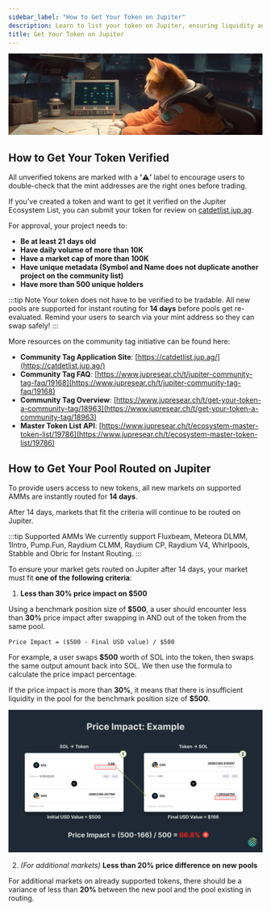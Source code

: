 ```yaml
---
sidebar_label: "How to Get Your Token on Jupiter"
description: Learn to list your token on Jupiter, ensuring liquidity and metadata compliance for enhanced safety.
title: Get Your Token on Jupiter
---
```


<head>
    <title>How to Get Your Token on Jupiter</title>
    <meta name="twitter:card" content="summary" />
</head>

![full-routing-banner](../img/full-routing-banner.png)

## How to Get Your Token Verified

All unverified tokens are marked with a **'⚠️’** label to encourage users to double-check that the mint addresses are the right ones before trading.

If you've created a token and want to get it verified on the Jupiter Ecosystem List, you can submit your token for review on [catdetlist.jup.ag](http://catdetlist.jup.ag).

For approval, your project needs to:

- **Be at least 21 days old**
- **Have daily volume of more than 10K**
- **Have a market cap of more than 100K**
- **Have unique metadata (Symbol and Name does not duplicate another project on the community list)**
- **Have more than 500 unique holders**

:::tip Note
Your token does not have to be verified to be tradable. All new pools are supported for instant routing for **14 days** before pools get re-evaluated. Remind your users to search via your mint address so they can swap safely!
:::

More resources on the community tag initiative can be found here:

- **Community Tag Application Site**: [https://catdetlist.jup.ag/](https://catdetlist.jup.ag/)
- **Community Tag FAQ**: [https://www.jupresear.ch/t/jupiter-community-tag-faq/19168](https://www.jupresear.ch/t/jupiter-community-tag-faq/19168)
- **Community Tag Overview**: [https://www.jupresear.ch/t/get-your-token-a-community-tag/18963](https://www.jupresear.ch/t/get-your-token-a-community-tag/18963)
- **Master Token List API**: [https://www.jupresear.ch/t/ecosystem-master-token-list/19786](https://www.jupresear.ch/t/ecosystem-master-token-list/19786)


## How to Get Your Pool Routed on Jupiter

To provide users access to new tokens, all new markets on supported AMMs are instantly routed for **14 days**.

After 14 days, markets that fit the criteria will continue to be routed on Jupiter.

:::tip Supported AMMs
We currently support Fluxbeam, Meteora DLMM, 1Intro, Pump.Fun, Raydium CLMM, Raydium CP, Raydium V4, Whirlpools, Stabble and Obric for Instant Routing.
:::

To ensure your market gets routed on Jupiter after 14 days, your market must fit **one of the following criteria**:

1. **Less than 30% price impact on $500**

Using a benchmark position size of **$500**, a user should encounter less than **30%** price impact after swapping in AND out of the token from the same pool. 

```
Price Impact = ($500 - Final USD value) / $500
```

For example, a user swaps **$500** worth of SOL into the token, then swaps the same output amount back into SOL. We then use the formula to calculate the price impact percentage.

If the price impact is more than **30%**, it means that there is insufficient liquidity in the pool for the benchmark position size of **$500**.

![price-impact-criteria](../img/price-impact-criteria.jpg)


2. *(For additional markets)* **Less than 20% price difference on new pools**

For additional markets on already supported tokens, there should be a variance of less than **20%** between the new pool and the pool existing in routing. 
